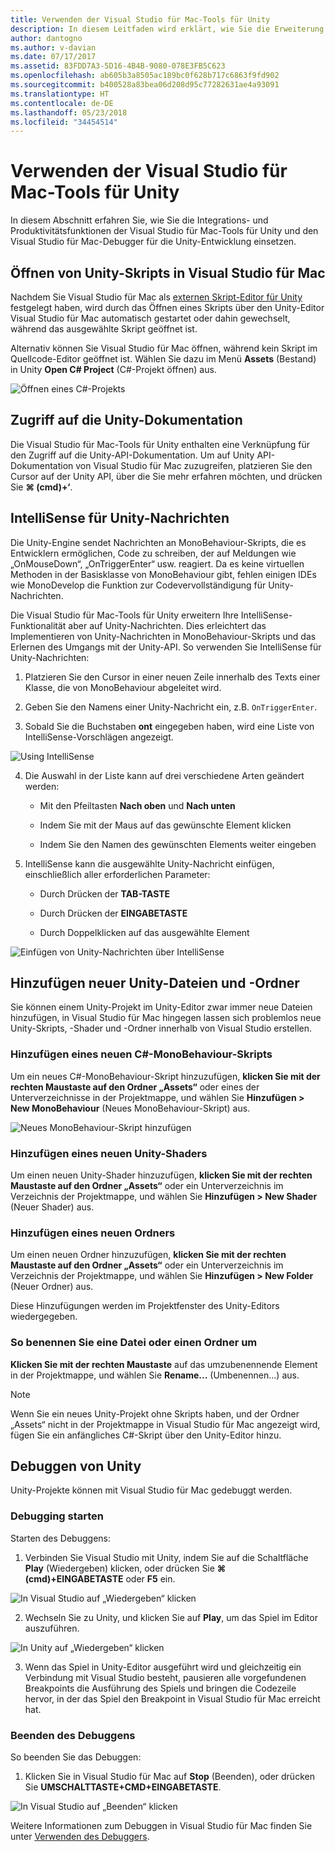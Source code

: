 ```yaml
---
title: Verwenden der Visual Studio für Mac-Tools für Unity
description: In diesem Leitfaden wird erklärt, wie Sie die Erweiterung Visual Studio für Mac-Tools für Unity verwenden.
author: dantogno
ms.author: v-davian
ms.date: 07/17/2017
ms.assetid: 83FDD7A3-5D16-4B4B-9080-078E3FB5C623
ms.openlocfilehash: ab605b3a8505ac189bc0f628b717c6863f9fd902
ms.sourcegitcommit: b400528a83bea06d208d95c77282631ae4a93091
ms.translationtype: HT
ms.contentlocale: de-DE
ms.lasthandoff: 05/23/2018
ms.locfileid: "34454514"
---
```

# <a name="using-visual-studio-for-mac-tools-for-unity"></a>Verwenden der Visual Studio für Mac-Tools für Unity

In diesem Abschnitt erfahren Sie, wie Sie die Integrations- und Produktivitätsfunktionen der Visual Studio für Mac-Tools für Unity und den Visual Studio für Mac-Debugger für die Unity-Entwicklung einsetzen.

## <a name="opening-unity-scripts-in-visual-studio-for-mac"></a>Öffnen von Unity-Skripts in Visual Studio für Mac

Nachdem Sie Visual Studio für Mac als [externen Skript-Editor für Unity](setup-vsmac-tools-unity.md#configure-unity-for-use-with-visual-studio-for-mac) festgelegt haben, wird durch das Öffnen eines Skripts über den Unity-Editor Visual Studio für Mac automatisch gestartet oder dahin gewechselt, während das ausgewählte Skript geöffnet ist.

Alternativ können Sie Visual Studio für Mac öffnen, während kein Skript im Quellcode-Editor geöffnet ist. Wählen Sie dazu im Menü **Assets** (Bestand) in Unity **Open C# Project** (C#-Projekt öffnen) aus.

![Öffnen eines C#-Projekts](media/using-vsmac-tools-unity-image1.png)

## <a name="unity-documentation-access"></a>Zugriff auf die Unity-Dokumentation

Die Visual Studio für Mac-Tools für Unity enthalten eine Verknüpfung für den Zugriff auf die Unity-API-Dokumentation. Um auf Unity API-Dokumentation von Visual Studio für Mac zuzugreifen, platzieren Sie den Cursor auf der Unity API, über die Sie mehr erfahren möchten, und drücken Sie **⌘ (cmd)+‘**.

## <a name="intellisense-for-unity-messages"></a>IntelliSense für Unity-Nachrichten
Die Unity-Engine sendet Nachrichten an MonoBehaviour-Skripts, die es Entwicklern ermöglichen, Code zu schreiben, der auf Meldungen wie „OnMouseDown“, „OnTriggerEnter“ usw. reagiert. Da es keine virtuellen Methoden in der Basisklasse von MonoBehaviour gibt, fehlen einigen IDEs wie MonoDevelop die Funktion zur Codevervollständigung für Unity-Nachrichten.

Die Visual Studio für Mac-Tools für Unity erweitern Ihre IntelliSense-Funktionalität aber auf Unity-Nachrichten. Dies erleichtert das Implementieren von Unity-Nachrichten in MonoBehaviour-Skripts und das Erlernen des Umgangs mit der Unity-API. So verwenden Sie IntelliSense für Unity-Nachrichten:

1.  Platzieren Sie den Cursor in einer neuen Zeile innerhalb des Texts einer Klasse, die von MonoBehaviour abgeleitet wird.

2.  Geben Sie den Namens einer Unity-Nachricht ein, z.B. `OnTriggerEnter`.

3.  Sobald Sie die Buchstaben **ont** eingegeben haben, wird eine Liste von IntelliSense-Vorschlägen angezeigt.

  ![Using IntelliSense](media/using-vsmac-tools-unity-image2.png)

4.  Die Auswahl in der Liste kann auf drei verschiedene Arten geändert werden:

    * Mit den Pfeiltasten **Nach oben** und **Nach unten**

    * Indem Sie mit der Maus auf das gewünschte Element klicken

    * Indem Sie den Namen des gewünschten Elements weiter eingeben

5.  IntelliSense kann die ausgewählte Unity-Nachricht einfügen, einschließlich aller erforderlichen Parameter:

    * Durch Drücken der **TAB-TASTE**

    * Durch Drücken der **EINGABETASTE**

    * Durch Doppelklicken auf das ausgewählte Element

  ![Einfügen von Unity-Nachrichten über IntelliSense](media/using-vsmac-tools-unity-image3.png)

## <a name="adding-new-unity-files-and-folders"></a>Hinzufügen neuer Unity-Dateien und -Ordner

Sie können einem Unity-Projekt im Unity-Editor zwar immer neue Dateien hinzufügen, in Visual Studio für Mac hingegen lassen sich problemlos neue Unity-Skripts, -Shader und -Ordner innerhalb von Visual Studio erstellen.

### <a name="add-a-new-c-monobehaviour-script"></a>Hinzufügen eines neuen C#-MonoBehaviour-Skripts

Um ein neues C#-MonoBehaviour-Skript hinzuzufügen, **klicken Sie mit der rechten Maustaste auf den Ordner „Assets“** oder eines der Unterverzeichnisse in der Projektmappe, und wählen Sie **Hinzufügen > New MonoBehaviour** (Neues MonoBehaviour-Skript) aus.

![Neues MonoBehaviour-Skript hinzufügen](media/using-vsmac-tools-unity-image4.png)

### <a name="add-a-new-unity-shader"></a>Hinzufügen eines neuen Unity-Shaders

Um einen neuen Unity-Shader hinzuzufügen, **klicken Sie mit der rechten Maustaste auf den Ordner „Assets“** oder ein Unterverzeichnis im Verzeichnis der Projektmappe, und wählen Sie **Hinzufügen > New Shader** (Neuer Shader) aus.

### <a name="add-a-new-folder"></a>Hinzufügen eines neuen Ordners

Um einen neuen Ordner hinzuzufügen, **klicken Sie mit der rechten Maustaste auf den Ordner „Assets“** oder ein Unterverzeichnis im Verzeichnis der Projektmappe, und wählen Sie **Hinzufügen > New Folder** (Neuer Ordner) aus.

Diese Hinzufügungen werden im Projektfenster des Unity-Editors wiedergegeben.

### <a name="to-rename-a-file-or-folder"></a>So benennen Sie eine Datei oder einen Ordner um
**Klicken Sie mit der rechten Maustaste** auf das umzubenennende Element in der Projektmappe, und wählen Sie **Rename...** (Umbenennen...) aus.

> [!NOTE]
> Wenn Sie ein neues Unity-Projekt ohne Skripts haben, und der Ordner „Assets“ nicht in der Projektmappe in Visual Studio für Mac angezeigt wird, fügen Sie ein anfängliches C#-Skript über den Unity-Editor hinzu.

## <a name="unity-debugging"></a>Debuggen von Unity

Unity-Projekte können mit Visual Studio für Mac gedebuggt werden.

### <a name="start-debugging"></a>Debugging starten

Starten des Debuggens:

1.  Verbinden Sie Visual Studio mit Unity, indem Sie auf die Schaltfläche **Play** (Wiedergeben) klicken, oder drücken Sie **⌘ (cmd)+EINGABETASTE** oder **F5** ein.

  ![In Visual Studio auf „Wiedergeben“ klicken](media/using-vsmac-tools-unity-image5.png)

2.  Wechseln Sie zu Unity, und klicken Sie auf **Play**, um das Spiel im Editor auszuführen.

  ![In Unity auf „Wiedergeben“ klicken](media/using-vsmac-tools-unity-image6.png)

3.  Wenn das Spiel in Unity-Editor ausgeführt wird und gleichzeitig ein Verbindung mit Visual Studio besteht, pausieren alle vorgefundenen Breakpoints die Ausführung des Spiels und bringen die Codezeile hervor, in der das Spiel den Breakpoint in Visual Studio für Mac erreicht hat.

### <a name="stop-debugging"></a>Beenden des Debuggens

So beenden Sie das Debuggen:

1.  Klicken Sie in Visual Studio für Mac auf **Stop** (Beenden), oder drücken Sie **UMSCHALTTASTE+CMD+EINGABETASTE**.

  ![In Visual Studio auf „Beenden“ klicken](media/using-vsmac-tools-unity-image7.png)

Weitere Informationen zum Debuggen in Visual Studio für Mac finden Sie unter [Verwenden des Debuggers](https://docs.microsoft.com/visualstudio/mac/debugging).

